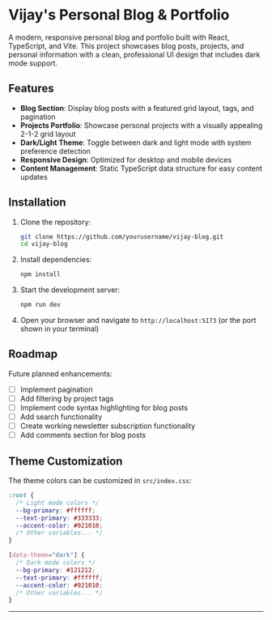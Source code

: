 # Vijay's Personal Blog & Portfolio

A modern, responsive personal blog and portfolio built with React, TypeScript, and Vite. This project showcases blog posts, projects, and personal information with a clean, professional UI design that includes dark mode support.

## Features

- **Blog Section**: Display blog posts with a featured grid layout, tags, and pagination
- **Projects Portfolio**: Showcase personal projects with a visually appealing 2-1-2 grid layout
- **Dark/Light Theme**: Toggle between dark and light mode with system preference detection
- **Responsive Design**: Optimized for desktop and mobile devices
- **Content Management**: Static TypeScript data structure for easy content updates

## Installation

1. Clone the repository:

   ```bash
   git clone https://github.com/yourusername/vijay-blog.git
   cd vijay-blog
   ```

2. Install dependencies:

   ```bash
   npm install
   ```

3. Start the development server:

   ```bash
   npm run dev
   ```

4. Open your browser and navigate to `http://localhost:5173` (or the port shown in your terminal)

## Roadmap

Future planned enhancements:

- [ ] Implement pagination
- [ ] Add filtering by project tags
- [ ] Implement code syntax highlighting for blog posts
- [ ] Add search functionality
- [ ] Create working newsletter subscription functionality
- [ ] Add comments section for blog posts

## Theme Customization

The theme colors can be customized in `src/index.css`:

```css
:root {
  /* Light mode colors */
  --bg-primary: #ffffff;
  --text-primary: #333333;
  --accent-color: #921010;
  /* Other variables... */
}

[data-theme="dark"] {
  /* Dark mode colors */
  --bg-primary: #121212;
  --text-primary: #ffffff;
  --accent-color: #921010;
  /* Other variables... */
}
```

---
